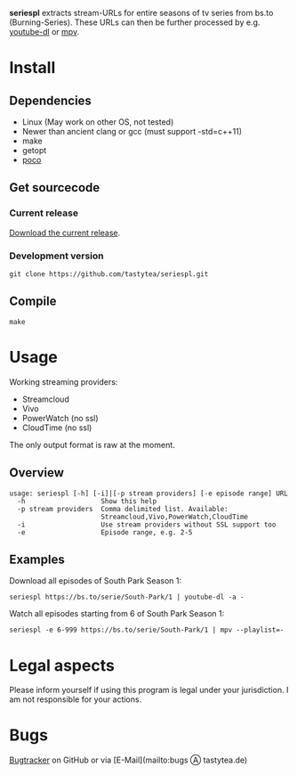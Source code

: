 **seriespl** extracts stream-URLs for entire seasons of tv series from bs.to (Burning-Series). These URLs can then be further processed by e.g. [youtube-dl](https://rg3.github.com/youtube-dl/) or [mpv](https://mpv.io/).

# Install
## Dependencies
 * Linux (May work on other OS, not tested)
 * Newer than ancient clang or gcc (must support -std=c++11)
 * make
 * getopt
 * [poco](http://pocoproject.org/)

## Get sourcecode
### Current release
[Download the current release](https://github.com/tastytea/seriespl/releases).

### Development version
    git clone https://github.com/tastytea/seriespl.git

## Compile
    make

# Usage
Working streaming providers:
 * Streamcloud
 * Vivo
 * PowerWatch (no ssl)
 * CloudTime (no ssl)

The only output format is raw at the moment.

## Overview
    usage: seriespl [-h] [-i]|[-p stream providers] [-e episode range] URL
      -h                   Show this help
      -p stream providers  Comma delimited list. Available:
                           Streamcloud,Vivo,PowerWatch,CloudTime
      -i                   Use stream providers without SSL support too
      -e                   Episode range, e.g. 2-5

## Examples
Download all episodes of South Park Season 1:

    seriespl https://bs.to/serie/South-Park/1 | youtube-dl -a -

Watch all episodes starting from 6 of South Park Season 1:

    seriespl -e 6-999 https://bs.to/serie/South-Park/1 | mpv --playlist=-

# Legal aspects
Please inform yourself if using this program is legal under your jurisdiction. I am not responsible for your actions.

# Bugs
[Bugtracker](https://github.com/tastytea/seriespl/issues) on GitHub or via [E-Mail](mailto:bugs Ⓐ tastytea.de)
